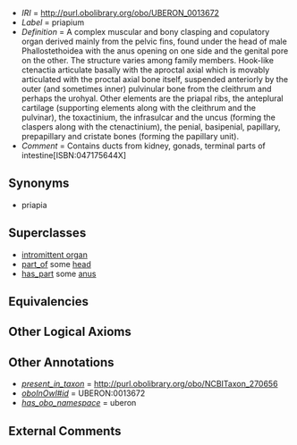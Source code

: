  * *IRI* = http://purl.obolibrary.org/obo/UBERON_0013672
 * *Label* = priapium
 * *Definition* = A complex muscular and bony clasping and copulatory organ derived mainly from the pelvic fins, found under the head of male Phallostethoidea with the anus opening on one side and the genital pore on the other. The structure varies among family members. Hook-like ctenactia articulate basally with the aproctal axial which is movably articulated with the proctal axial bone itself, suspended anteriorly by the outer (and sometimes inner) pulvinular bone from the cleithrum and perhaps the urohyal. Other elements are the priapal ribs, the anteplural cartilage (supporting elements along with the cleithrum and the pulvinar), the toxactinium, the infrasulcar and the uncus (forming the claspers along with the ctenactinium), the penial, basipenial, papillary, prepapillary and cristate bones (forming the papillary unit).
 * *Comment* = Contains ducts from kidney, gonads, terminal parts of intestine[ISBN:047175644X]

## Synonyms

 * priapia

## Superclasses

 * [intromittent organ](../../UBERON/11/UBERON_0008811.md)
 * [part_of](../../BFO/50/BFO_0000050.md) some [head](../../UBERON/33/UBERON_0000033.md)
 * [has_part](../../BFO/51/BFO_0000051.md) some [anus](../../UBERON/45/UBERON_0001245.md)

## Equivalencies


## Other Logical Axioms


## Other Annotations

 * *[present_in_taxon](../../core#present/on/core#present_in_taxon.md)* = http://purl.obolibrary.org/obo/NCBITaxon_270656
 * *[oboInOwl#id](../../id/oboInOwl#id.md)* = UBERON:0013672
 * *[has_obo_namespace](../../ce/oboInOwl#hasOBONamespace.md)* = uberon

## External Comments

